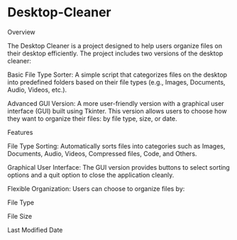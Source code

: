 # Desktop-Cleaner

Overview

The Desktop Cleaner is a project designed to help users organize files on their desktop efficiently. The project includes two versions of the desktop cleaner:

Basic File Type Sorter: A simple script that categorizes files on the desktop into predefined folders based on their file types (e.g., Images, Documents, Audio, Videos, etc.).

Advanced GUI Version: A more user-friendly version with a graphical user interface (GUI) built using Tkinter. This version allows users to choose how they want to organize their files: by file type, size, or date.


Features

File Type Sorting: Automatically sorts files into categories such as Images, Documents, Audio, Videos, Compressed files, Code, and Others.

Graphical User Interface: The GUI version provides buttons to select sorting options and a quit option to close the application cleanly.

Flexible Organization: Users can choose to organize files by:

File Type

File Size

Last Modified Date
